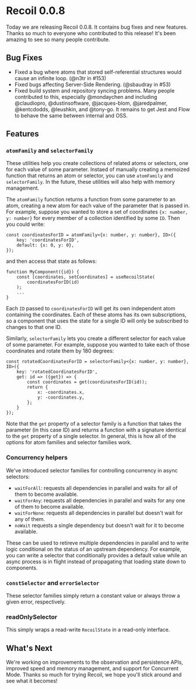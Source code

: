 # Recoil 0.0.8

Today we are releasing Recoil 0.0.8. It contains bug fixes and new features. Thanks so much to everyone who contributed to this release! It's been amazing to see so many people contribute.

## Bug Fixes

- Fixed a bug where atoms that stored self-referential structures would cause an infinite loop. (@n3tr in #153)
- Fixed bugs affecting Server-Side Rendering. (@sbaudray in #53)
- Fixed build system and repository syncing problems. Many people contributed to this, especially @mondaychen and including
@claudiopro, @dustinsoftware, @jacques-blom, @jaredpalmer, @kentcdodds, @leushkin, and @tony-go. It remains to get Jest and Flow to behave the same between internal and OSS.

## Features

### `atomFamily` and `selectorFamily`

These utilities help you create collections of related atoms or selectors, one for each value of some parameter. Instaed of manually creating a memoized function that returns an atom or selector, you can use `atomFamily` and `selectorFamily`. In the future, these utilities will also help with memory management.

The `atomFamily` function returns a function from some parameter to an atom, creating a new atom for each value of the parameter that is passed in. For example, suppose you wanted to store a set of coordinates `{x: number, y: number}` for every member of a collection identified by some `ID`. Then you could write:

```
const coordinatesForID = atomFamily<{x: number, y: number}, ID>({
    key: 'coordinatesForID',
    default: {x: 0, y: 0},
});
```

and then access that state as follows:

```
function MyComponent({id}) {
    const [coordinates, setCoordinates] = useRecoilState(
        coordinatesForID(id)
    );
    ...
}
```

Each `ID` passed to `coordinatesForID` will get its own independent atom containing the coordinates. Each of these atoms has its own subscriptions, so a component that uses the state for a single ID will only be subscribed to changes to that one ID.

Similarly, `selectorFamily` lets you create a different selector for each value of some parameter. For example, suppose you wanted to take each of those coordinates and rotate them by 180 degrees:

```
const rotatedCoordinatesForID = selectorFamily<{x: number, y: number}, ID>({
    key: 'rotatedCoordinatesForID',
    get: id => ({get}) => {
        const coordinates = get(coordinatesForID(id));
        return {
            x: -coordinates.x,
            y: -coordinates.y,
        };
    }
});
```

Note that the `get` property of a selector family is a function that takes the parameter (in this case ID) and returns a function with a signature identical to the `get` property of a single selector. In general, this is how all of the options for atom families and selector families work.

### Concurrency helpers

We've introduced selector families for controlling concurrency in async selectors:

- `waitForAll`: requests all dependencies in parallel and waits for all of them to become available.
- `waitForAny`: requests all dependencies in parallel and waits for any one of them to become available.
- `waitForNone`: requests all dependencies in parallel but doesn't wait for any of them.
- `noWait` requests a single dependency but doesn't wait for it to become available.

These can be used to retireve multiple dependencies in parallel and to write logic conditional on the status of an upstream dependency. For example, you can write a selector that conditionally provides a default value while an async process is in flight instead of propagating that loading state down to components.

### `constSelector` and `errorSelector`

These selector families simply return a constant value or always throw a given error, respectively.

### readOnlySelector

This simply wraps a read-write `RecoilState` in a read-only interface.

## What's Next

We're working on improvements to the observation and persistence APIs, improved speed and memory management, and support for Concurrent Mode. Thanks so much for trying Recoil, we hope you'll stick around and see what it becomes!
